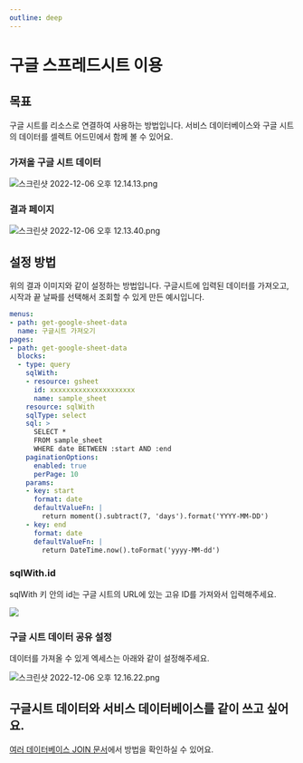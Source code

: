 ```yaml
---
outline: deep
---
```


# 구글 스프레드시트 이용

## 목표

구글 시트를 리소스로 연결하여 사용하는 방법입니다. 서비스 데이터베이스와 구글 시트의 데이터를 셀렉트 어드민에서 함께 볼 수 있어요. 

### 가져올 구글 시트 데이터

![](https://imagedelivery.net/MHVC-FGTDyxApYeHyF29Tw/6dfe6bc1-836f-4f76-0dce-d15fd74fb400/docs "스크린샷 2022-12-06 오후 12.14.13.png")

### 결과 페이지

![](https://imagedelivery.net/MHVC-FGTDyxApYeHyF29Tw/304e554b-7d61-4625-b251-ac03835fbf00/docs "스크린샷 2022-12-06 오후 12.13.40.png")

## 설정 방법

위의 결과 이미지와 같이 설정하는 방법입니다. 구글시트에 입력된 데이터를 가져오고, 시작과 끝 날짜를 선택해서 조회할 수 있게 만든 예시입니다. 

```yaml
menus:
- path: get-google-sheet-data
  name: 구글시트 가져오기
pages:
- path: get-google-sheet-data
  blocks:
  - type: query
    sqlWith:
    - resource: gsheet
      id: xxxxxxxxxxxxxxxxxxxxx
      name: sample_sheet
    resource: sqlWith
    sqlType: select
    sql: >
      SELECT *
      FROM sample_sheet
      WHERE date BETWEEN :start AND :end
    paginationOptions:
      enabled: true
      perPage: 10
    params:
    - key: start
      format: date
      defaultValueFn: |
        return moment().subtract(7, 'days').format('YYYY-MM-DD')
    - key: end
      format: date
      defaultValueFn: |
        return DateTime.now().toFormat('yyyy-MM-dd')
```

### sqlWith.id

sqlWith 키 안의 id는 구글 시트의 URL에 있는 고유 ID를 가져와서 입력해주세요. 

![](https://imagedelivery.net/MHVC-FGTDyxApYeHyF29Tw/becf07f4-2f0d-43c6-c676-4b4cf4b7a600/docs)

### 구글 시트 데이터 공유 설정

데이터를 가져올 수 있게 엑세스는 아래와 같이 설정해주세요.

![](https://imagedelivery.net/MHVC-FGTDyxApYeHyF29Tw/2eaa16b1-4ad6-42a8-18a1-0c28da3d7d00/docs "스크린샷 2022-12-06 오후 12.16.22.png")

## 구글시트 데이터와 서비스 데이터베이스를 같이 쓰고 싶어요.

[여러 데이터베이스 JOIN 문서](https://docs.selectfromuser.com/docs/%EC%97%AC%EB%9F%AC-%EB%8D%B0%EC%9D%B4%ED%84%B0%EB%B2%A0%EC%9D%B4%EC%8A%A4-join)에서 방법을 확인하실 수 있어요.